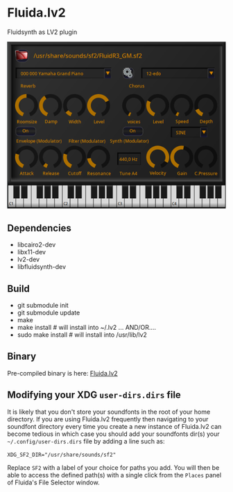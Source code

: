 # Fluida.lv2

Fluidsynth as LV2 plugin 

![Fluida](https://raw.githubusercontent.com/brummer10/Fluida.lv2/master/Fluida.png)


## Dependencies

- libcairo2-dev
- libx11-dev
- lv2-dev
- libfluidsynth-dev


## Build
- git submodule init
- git submodule update
- make
- make install # will install into ~/.lv2 ... AND/OR....
- sudo make install # will install into /usr/lib/lv2

## Binary
Pre-compiled binary is here: [Fluida.lv2](https://github.com/brummer10/Fluida.lv2/releases/download/Latest/Fluida.lv2.zip) 

## Modifying your XDG `user-dirs.dirs` file

It is likely that you don't store your soundfonts in the root of your home directory. If you are using Fluida.lv2 frequently then navigating to your soundfont directory every time you create a new instance of Fluida.lv2 can become tedious in which case you should add your soundfonts dir(s) your `~/.config/user-dirs.dirs` file by adding a line such as:

```
XDG_SF2_DIR="/usr/share/sounds/sf2"
```

Replace `SF2` with a label of your choice for paths you add. You will then be able to access the defined path(s) with a single click from the `Places` panel of Fluida's File Selector window.
